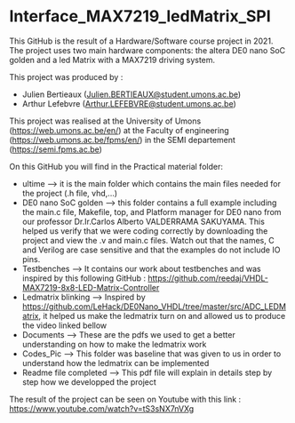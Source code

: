# Interface_MAX7219_ledMatrix_SPI
This GitHub is the result of a Hardware/Software course project in 2021. The project uses two main hardware components: the altera DE0 nano SoC golden and a led Matrix with a MAX7219 driving system.

This project was produced by :
- Julien Bertieaux (Julien.BERTIEAUX@student.umons.ac.be)
- Arthur Lefebvre (Arthur.LEFEBVRE@student.umons.ac.be)

This project was realised at the University of Umons (https://web.umons.ac.be/en/) at the Faculty of engineering (https://web.umons.ac.be/fpms/en/) in the SEMI departement (https://semi.fpms.ac.be)

On this GitHub you will find in the Practical material folder:
- ultime --> it is the main folder which contains the main files needed for the project (.h file, vhd,...) 
- DE0 nano SoC golden --> this folder contains a full example including the main.c file, Makefile, top, and Platform manager for DE0 nano from our professor Dr.Ir.Carlos Alberto VALDERRAMA SAKUYAMA. This helped us verify that we were coding correctly by downloading the project and view the .v and main.c files. Watch out that the names, C and Verilog are case sensitive and that the examples do not include IO pins.
- Testbenches --> It contains our work about testbenches and was inspired by this following GitHub : https://github.com/reedaj/VHDL-MAX7219-8x8-LED-Matrix-Controller
- Ledmatrix blinking --> Inspired by https://github.com/LeHack/DE0Nano_VHDL/tree/master/src/ADC_LEDMatrix, it helped us make the ledmatrix turn on and allowed us to produce the video linked bellow 
- Documents --> These are the pdfs we used to get a better understanding on how to make the ledmatrix work
- Codes_Pic --> This folder was baseline that was given to us in order to understand how the ledmatrix can be implemented 
- Readme file completed --> This pdf file will explain in details step by step how we developped the project

The result of the project can be seen on Youtube with this link : https://www.youtube.com/watch?v=tS3sNX7nVXg

